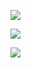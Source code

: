 ![](https://metrics.lecoq.io/wdg?template=classic&config.timezone=Europe%2FAmsterdam)

![](https://github-readme-stats.vercel.app/api/?username=wdg&count_private=true&show_icons=true)

![](https://github-readme-stats.vercel.app/api/top-langs/?username=wdg)
